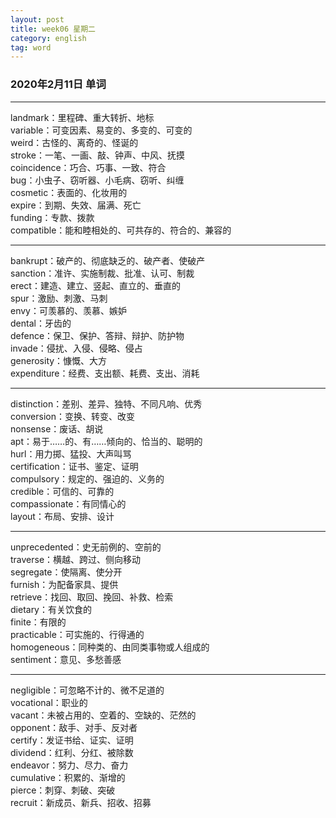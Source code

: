 ```yaml
---
layout: post  
title: week06 星期二  
category: english  
tag: word  
---
```

### 2020年2月11日 单词
- - -
landmark：里程碑、重大转折、地标  
variable：可变因素、易变的、多变的、可变的  
weird：古怪的、离奇的、怪诞的  
stroke：一笔、一画、敲、钟声、中风、抚摸  
coincidence：巧合、巧事、一致、符合  
bug：小虫子、窃听器、小毛病、窃听、纠缠  
cosmetic：表面的、化妆用的  
expire：到期、失效、届满、死亡  
funding：专款、拨款  
compatible：能和睦相处的、可共存的、符合的、兼容的  
- - -
bankrupt：破产的、彻底缺乏的、破产者、使破产  
sanction：准许、实施制裁、批准、认可、制裁  
erect：建造、建立、竖起、直立的、垂直的  
spur：激励、刺激、马刺  
envy：可羡慕的、羡慕、嫉妒  
dental：牙齿的  
defence：保卫、保护、答辩、辩护、防护物  
invade：侵扰、入侵、侵略、侵占  
generosity：慷慨、大方  
expenditure：经费、支出额、耗费、支出、消耗  
- - -
distinction：差别、差异、独特、不同凡响、优秀  
conversion：变换、转变、改变  
nonsense：废话、胡说  
apt：易于……的、有……倾向的、恰当的、聪明的  
hurl：用力掷、猛投、大声叫骂  
certification：证书、鉴定、证明  
compulsory：规定的、强迫的、义务的  
credible：可信的、可靠的  
compassionate：有同情心的  
layout：布局、安排、设计  
- - -
unprecedented：史无前例的、空前的  
traverse：横越、跨过、侧向移动  
segregate：使隔离、使分开  
furnish：为配备家具、提供  
retrieve：找回、取回、挽回、补救、检索  
dietary：有关饮食的  
finite：有限的  
practicable：可实施的、行得通的  
homogeneous：同种类的、由同类事物或人组成的  
sentiment：意见、多愁善感  
- - -
negligible：可忽略不计的、微不足道的  
vocational：职业的  
vacant：未被占用的、空着的、空缺的、茫然的  
opponent：敌手、对手、反对者  
certify：发证书给、证实、证明  
dividend：红利、分红、被除数  
endeavor：努力、尽力、奋力  
cumulative：积累的、渐增的  
pierce：刺穿、刺破、突破  
recruit：新成员、新兵、招收、招募